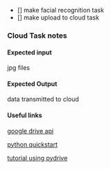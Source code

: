 - [] make facial recognition task
- [] make upload to cloud task


### Cloud Task notes

#### Expected input

jpg files

#### Expected Output

data transmitted to cloud

#### Useful links

[google drive api](https://developers.google.com/drive/api/v3/manage-uploads)

[python quickstart](https://developers.google.com/drive/api/v3/quickstart/python)

[tutorial using pydrive](https://towardsdatascience.com/how-to-manage-files-in-google-drive-with-python-d26471d91ecd)
